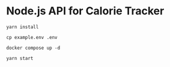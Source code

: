 # Node.js API for Calorie Tracker

```
yarn install

cp example.env .env

docker compose up -d

yarn start
```
